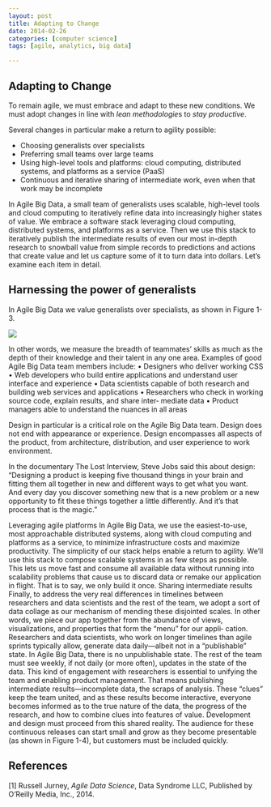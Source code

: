 ```yaml
---
layout: post
title: Adapting to Change
date: 2014-02-26
categories: [computer science]
tags: [agile, analytics, big data]

---
```


Adapting to Change
---
To remain agile, we must embrace and adapt to these new conditions. We must adopt changes in line with *lean methodologie*s to *stay productive*.
Several changes in particular make a return to agility possible:
* Choosing generalists over specialists
* Preferring small teams over large teams* Using high-level tools and platforms: cloud computing, distributed systems, and platforms as a service (PaaS)* Continuous and iterative sharing of intermediate work, even when that work may be incompleteIn Agile Big Data, a small team of generalists uses scalable, high-level tools and cloud computing to iteratively refine data into increasingly higher states of value. We embrace a software stack leveraging cloud computing, distributed systems, and platforms as a service. Then we use this stack to iteratively publish the intermediate results of even our most in-depth research to snowball value from simple records to predictions and actions that create value and let us capture some of it to turn data into dollars. Let’s examine each item in detail.
Harnessing the power of generalists
---
In Agile Big Data we value generalists over specialists, as shown in Figure 1-3.![](http://sungsoo.github.com/images/broad-roles-in-an-agile-big-data-team.png)In other words, we measure the breadth of teammates’ skills as much as the depth of their knowledge and their talent in any one area. Examples of good Agile Big Data team members include:• Designers who deliver working CSS• Web developers who build entire applications and understand user interface and experience• Data scientists capable of both research and building web services and applications• Researchers who check in working source code, explain results, and share inter‐ mediate data• Product managers able to understand the nuances in all areas
Design in particular is a critical role on the Agile Big Data team. Design does not end with appearance or experience. Design encompasses all aspects of the product, from architecture, distribution, and user experience to work environment.In the documentary The Lost Interview, Steve Jobs said this about design: “Designing a product is keeping five thousand things in your brain and fitting them all together in new and different ways to get what you want. And every day you discover something new that is a new problem or a new opportunity to fit these things together a little differently. And it’s that process that is the magic.”Leveraging agile platformsIn Agile Big Data, we use the easiest-to-use, most approachable distributed systems, along with cloud computing and platforms as a service, to minimize infrastructure costs and maximize productivity. The simplicity of our stack helps enable a return to agility. We’ll use this stack to compose scalable systems in as few steps as possible. This lets us move fast and consume all available data without running into scalability problems that cause us to discard data or remake our application in flight. That is to say, we only build it once.Sharing intermediate resultsFinally, to address the very real differences in timelines between researchers and data scientists and the rest of the team, we adopt a sort of data collage as our mechanism of mending these disjointed scales. In other words, we piece our app together from the abundance of views, visualizations, and properties that form the “menu” for our appli‐ cation.Researchers and data scientists, who work on longer timelines than agile sprints typically allow, generate data daily—albeit not in a “publishable” state. In Agile Big Data, there is no unpublishable state. The rest of the team must see weekly, if not daily (or more often), updates in the state of the data. This kind of engagement with researchers is essential to unifying the team and enabling product management.That means publishing intermediate results—incomplete data, the scraps of analysis. These “clues” keep the team united, and as these results become interactive, everyone becomes informed as to the true nature of the data, the progress of the research, and how to combine clues into features of value. Development and design must proceed from this shared reality. The audience for these continuous releases can start small and grow as they become presentable (as shown in Figure 1-4), but customers must be included quickly.
References
---
[1] Russell Jurney, *Agile Data Science*, Data Syndrome LLC, Published by O’Reilly Media, Inc., 2014.